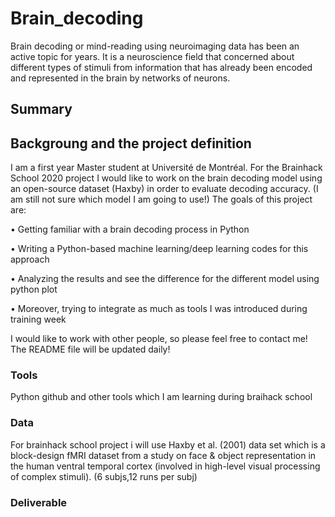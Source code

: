 # Brain_decoding
Brain decoding or mind-reading using neuroimaging data has been an active topic for years. It is a neuroscience field that concerned about different types of stimuli from information that has already been encoded and represented in the brain by networks of neurons. 
## Summary
## Backgroung and the project definition
I am a first year Master student at Université de Montréal. 
For the Brainhack School 2020 project I would like to work on the brain decoding model using an open-source dataset (Haxby) in order to evaluate decoding accuracy. (I am still not sure which model I am going to use!)
The goals of this project are:

•	Getting familiar with a brain decoding process in Python

•	Writing a Python-based machine learning/deep learning codes for this approach

•	Analyzing the results and see the difference for the different model using python plot

•	Moreover, trying to integrate as much as tools I was introduced during training week

I would like to work with other people, so please feel free to contact me!
The README file will be updated daily!

### Tools
Python github and other tools which I am learning during braihack school
### Data
For brainhack school project i will use Haxby et al. (2001) data set which is a block-design fMRI dataset from a study on face & object representation in the human ventral temporal cortex (involved in high-level visual processing of complex stimuli). (6 subjs,12 runs per subj)
### Deliverable
